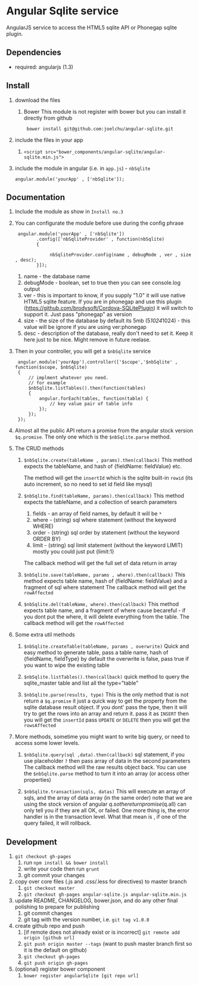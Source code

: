 # Angular Sqlite service

AngularJS service to access the HTML5 sqlite API or Phonegap sqlite plugin.

## Dependencies
- required:
	angularjs (1.3)


## Install

1. download the files

    1. Bower
        This module is not register with bower but you can install it directly from github

            bower install git@github.com:joelchu/angular-sqlite.git

2. include the files in your app

    1. `<script src="bower_components/angular-sqlite/angular-sqlite.min.js">`

3. include the module in angular (i.e. in `app.js`) - `nbSqlite`

    `angular.module('yourApp' , ['nbSqlite']);`

## Documentation

1. Include the module as show in `Install no.3`

2. You can configurate the module before use during the config phrase


        angular.module('yourApp' , ['nbSqlite'])
               .config(['nbSqliteProvider' , function(nbSqlite)
               {

                    nbSqliteProvider.config(name , debugMode , ver , size , desc);
               }]);


    1. name - the database name
    2. debugMode - boolean, set to true then you can see console.log output
    3. ver - this is important to know, if you supply "1.0" it will use native HTML5 sqlite feature. If you are in phonegap and use this plugin (https://github.com/brodysoft/Cordova-SQLitePlugin) it will switch to support it. Just pass "phonegap" as version
    4. size - the size of the database by default its 5mb (5*1024*1024) - this value will be ignore if you are using ver:phonegap
    5. desc - description of the database, really don't need to set it. Keep it here just to be nice. Might remove in future reelase.


3. Then in your controller, you will get a `$nbSqlite` service

        angular.module('yourApp').controller(['$scope','$nbSqlite' , function($scope, $nbSqlite)
        {
            // implment whatever you need.
            // for example
            $nbSqlite.listTables().then(function(tables)
            {
                angular.forEach(tables, function(table) {
                    // key value pair of table info
                });
            });
        });

4. Almost all the public API return a promise from the angular stock version `$q.promise`. The only one which is the `$nbSqlite.parse` method.

5. The CRUD methods

    1. `$nbSqlite.create(tableName , params).then(callback)`
        This method expects the tableName, and hash of {fieldName: fieldValue} etc.

        The method will get the `insertId` which is the sqlite built-in `rowid` (its auto increment, so no need to set id field like mysql)

    2. `$nbSqlite.find(tableName, params).then(callback)`
        This method expects the tableName, and a collection of search parameters
        1. fields - an array of field names, by default it will be `*`
        2. where - (string) sql where statement (without the keyword WHERE)
        3. order - (string) sql order by statement (without the keyword ORDER BY)
        4. limit - (string) sql limit statement (without the keyword LIMIT) mostly you could just put {limit:1}

        The callback method will get the full set of data return in array

    3. `$nbSqlite.save(tableName, params , where).then(callback)`
        This method expects table name, hash of {fieldName: fieldValue} and a fragment of sql where statement
        The callback method will get the `rowAffected`

    4. `$nbSqlite.del(tableName, where).then(callback)`
        This method expects table name, and a fragment of where cause
        becareful - if you dont put the where, it will delete everything from the table.
        The callback method will get the `rowAffected`

6. Some extra util methods

    1. `$nbSqlite.createTable(tableName, params , overwrite)`
        Quick and easy method to generate table, pass a table name, hash of {fieldName, fieldType}
        by default the overwrite is false, pass true if you want to wipe the existing table

    2. `$nbSqlite.listTables().then(callback)`
        quick method to query the sqlite_master table and list all the type="table"


    3. `$nbSqlite.parse(results, type)`
        This is the only method that is not return a `$q.promise` it just a quick way to get the property
        from the sqlite database result object.
        If you dont' pass the type, then it will try to get the rows into an array and return it.
        pass it as `INSERT` then you will get the `insertId`
        pass `UPDATE` or `DELETE` then you will get the `rowsAffected`

7. More methods, sometime you might want to write big query, or need to access some lower levels.

    1. `$nbSqlite.query(sql ,data).then(callback)`
        sql statement, if you use placeholder `?` then pass array of data in the second parameters
        The callback method will the raw results object back. You can use the `$nbSqlite.parse` method to
        turn it into an array (or access other properties)


    2. `$nbSqlite.transaction(sqls, datas)`
        This will execute an array of sqls, and the array of data array (in the same order)
        note that we are using the stock version of angular $q. so the return promise ($q.all) can only tell you
        if they are all OK, or failed. One more thing is, the error handler is in the transaction level.
        What that mean is , if one of the query failed, it will rollback.

## Development

1. `git checkout gh-pages`
	1. run `npm install && bower install`
	2. write your code then run `grunt`
	3. git commit your changes
2. copy over core files (.js and .css/.less for directives) to master branch
	1. `git checkout master`
	2. `git checkout gh-pages angular-sqlite.js angular-sqlite.min.js`
3. update README, CHANGELOG, bower.json, and do any other final polishing to prepare for publishing
	1. git commit changes
	2. git tag with the version number, i.e. `git tag v1.0.0`
4. create github repo and push
	1. [if remote does not already exist or is incorrect] `git remote add origin [github url]`
	2. `git push origin master --tags` (want to push master branch first so it is the default on github)
	3. `git checkout gh-pages`
	4. `git push origin gh-pages`
5. (optional) register bower component
	1. `bower register angularSqlite [git repo url]`

